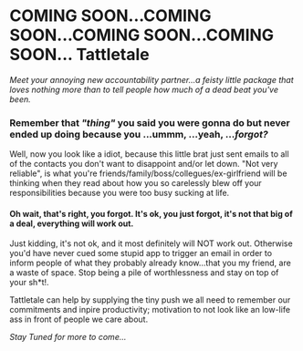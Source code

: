COMING SOON...COMING SOON...COMING SOON...COMING SOON...
Tattletale
==========
<i>Meet your annoying new accountability partner...a feisty little package that loves nothing more than to tell people how much of a dead beat you've been.</i>

<h3>Remember that <i>"thing"</i> you said you were gonna do but never ended up doing because you ...ummm, ...yeah, ...<i>forgot?</i></h3>

<p>Well, now you look like a idiot, because this little brat just sent emails to all of the contacts you don't want to disappoint and/or let down. "Not very reliable", is what you're friends/family/boss/collegues/ex-girlfriend will be thinking when they read about how you so carelessly blew off your responsibilities because you were too busy sucking at life.</p>

<h4>Oh wait, that's right, you forgot. It's ok, you just forgot, it's not that big of a deal, everything will work out.</h4>

<p>Just kidding, it's not ok, and it most definitely will NOT work out. Otherwise you'd have never cued some stupid app to trigger an email in order to inform people of what they probably already know...that you my friend, are a waste of space. Stop being a pile of worthlessness and stay on top of your sh*t!.</p>

<p>Tattletale can help by supplying the tiny push we all need to remember our commitments and inpire productivity; motivation to not look like an low-life ass in front of people we care about.</p>


<i>Stay Tuned for more to come...</i>